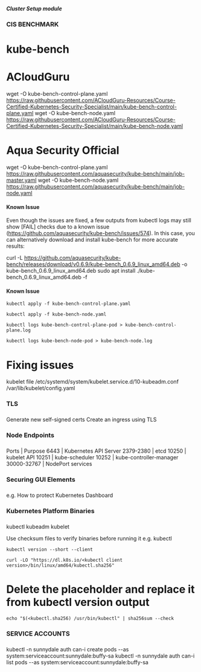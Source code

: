 ##### Cluster Setup module

###
### CIS BENCHMARK
###

# kube-bench
# ACloudGuru
wget -O kube-bench-control-plane.yaml https://raw.githubusercontent.com/ACloudGuru-Resources/Course-Certified-Kubernetes-Security-Specialist/main/kube-bench-control-plane.yaml
wget -O kube-bench-node.yaml https://raw.githubusercontent.com/ACloudGuru-Resources/Course-Certified-Kubernetes-Security-Specialist/main/kube-bench-node.yaml

# Aqua Security Official 
wget -O kube-bench-control-plane.yaml https://raw.githubusercontent.com/aquasecurity/kube-bench/main/job-master.yaml
wget -O kube-bench-node.yaml https://raw.githubusercontent.com/aquasecurity/kube-bench/main/job-node.yaml

#### Known Issue ####
Even though the issues are fixed, a few outputs from kubectl logs may still show [FAIL] checks due to a known issue (https://github.com/aquasecurity/kube-bench/issues/574). In this case, you can alternatively download and install kube-bench for more accurate results:

curl -L https://github.com/aquasecurity/kube-bench/releases/download/v0.6.9/kube-bench_0.6.9_linux_amd64.deb -o kube-bench_0.6.9_linux_amd64.deb
sudo apt install ./kube-bench_0.6.9_linux_amd64.deb -f
#### Known Issue ####
```
kubectl apply -f kube-bench-control-plane.yaml
```
```
kubectl apply -f kube-bench-node.yaml
```
```
kubectl logs kube-bench-control-plane-pod > kube-bench-control-plane.log
```
```
kubectl logs kube-bench-node-pod > kube-bench-node.log
```

# Fixing issues
kubelet file
/etc/systemd/system/kubelet.service.d/10-kubeadm.conf
/var/lib/kubelet/config.yaml

###
### TLS
###
Generate new self-signed certs 
Create an ingress using TLS 

###
### Node Endpoints
###
Ports          |          Purpose
6443           |      Kubernetes API Server
2379-2380      |      etcd
10250          |      kubelet API
10251          |      kube-scheduler
10252          |      kube-controller-manager
30000-32767    |      NodePort services

###
### Securing GUI Elements
###
e.g. How to protect Kubernetes Dashboard

###
### Kubernetes Platform Binaries
###
kubectl 
kubeadm
kubelet

Use checksum files to verify binaries before running it
e.g. kubectl 
```
kubectl version --short --client
```
```
curl -LO "https://dl.k8s.io/<kubectl client version>/bin/linux/amd64/kubectl.sha256"
```
# Delete the placeholder and replace it from kubectl version output

```
echo "$(<kubectl.sha256) /usr/bin/kubectl" | sha256sum --check
```

###
### SERVICE ACCOUNTS
###
kubectl -n sunnydale auth can-i create pods --as system:serviceaccount:sunnydale:buffy-sa
kubectl -n sunnydale auth can-i list pods --as system:serviceaccount:sunnydale:buffy-sa